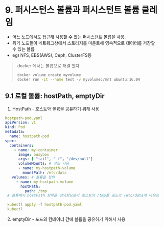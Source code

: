 # 9. 퍼시스턴스 볼륨과 퍼시스턴트 볼륨 클레임
- 어느 노드에서도 접근해 사용할 수 있는 퍼시스턴트 볼륨을 사용.
- 워커 노드들이 네트워크상에서 스토리지를 마운트해 영속적으로 데이터를 저장할 수 있는 볼륨
- eg) NFS, EBS(AWS), Ceph, ClusterFS등

> docker 에서는 볼륨으로 해결 했다.
> ```sh
> docker volume create myvolume
> docker run -it --name test -v myvolume:/mnt ubuntu:16.04
> ```

## 9.1 로컬 볼륨: hostPath, emptyDir
1. HostPath - 호스트와 볼륨을 공유하기 위해 사용
```yaml
hostpath-pod.yaml
apiVersion: v1
kind: Pod
metadata:
  name: hostpath-pod
spec:
  containers:
    - name: my-container
      image: busybox
      args: [ "tail", "-f", "/dev/null"]
      volumeMounts: # 참조 사용
      - name: my-hostpath-volume
        mountPath: /etc/data
   volumes: # 볼륨을 정의
     - name: my-hostpath-volume
       hostPath:
         path: /tmp
 # 볼륨에서 hostPath 항목을 정의함으로써 호스트의 /tmp를 포드의 /etc/data에 마운트함
 
 kubectl apply -f hostpath-pod.yaml
 kubectl         
```

2. emptyDir - 포드의 컨테이너 간에 볼륨을 공유하기 위해서 사용





<!--stackedit_data:
eyJoaXN0b3J5IjpbMTUzNzUzOTM2OSwtMTIzNzUyODIyOF19
-->